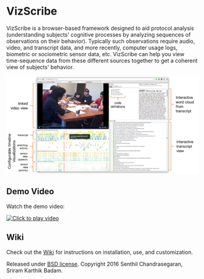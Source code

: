 # VizScribe
VizScribe is a browser-based framework designed to aid protocol analysis (understanding subjects' cognitive processes by analyzing sequences of observations on their behavior).
Typically such observations require audio, video, and transcript data, and more recently, computer usage logs, biometric or sociometric sensor data, etc.
VizScribe can help you view time-sequence data from these different
sources together to get a coherent view of subjects' behavior.

![Screenshot](./interface.png)


## Demo Video
Watch the demo video:

[![Click to play video](https://github.com/senthilchandrasegaran/vizScribe/wiki/images/video_thumbnail.png)](https://vimeo.com/169905057)

## Wiki
Check out the [Wiki](https://github.com/senthilchandrasegaran/vizScribe/wiki) for instructions on installation, use, and customization.

Released under [BSD license](https://opensource.org/licenses/BSD-3-Clause). Copyright 2016 Senthil Chandrasegaran, Sriram Karthik Badam.

